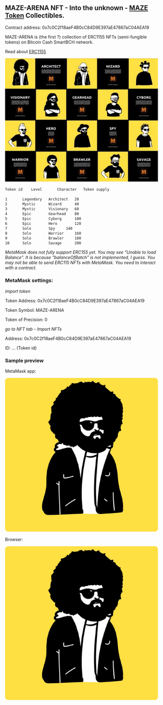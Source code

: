 ## MAZE-ARENA NFT - Into the unknown - [MAZE Token](https://mazetoken.github.io) Collectibles.

Contract address: 0x7c0C2f18aeF4B0cC84D9E397aE47867aC04AEA19

MAZE-ARENA is (the first ?) collection of ERC1155 NFTs (semi-fungible tokens) on Bitcoin Cash SmartBCH network.

Read about [ERC1155](https://eips.ethereum.org/EIPS/eip-1155)

![MazeArena](img/MazeArena512x411.jpg)

```
Token id	Level		Character	Token supply		

1	 	Legendary	Architect	20
2 		Mystic		Wizard		40
3 		Mystic		Visionary	60
4 		Epic		Gearhead	80
5 		Epic		Cyborg		100
6		Epic		Hero		120
7 		Solo		Spy		140
8 		Solo		Warrior		160
9 		Solo		Brawler		180
10 		Solo		Savage		200
```

_MetaMask does not fully support ERC155 yet. You may see "Unable to load Balance". It is because "balanceOfBatch" is not implemented, I guess. You may not be able to send ERC115 NFTs with MetaMask. You need to interact with a contract._

### MetaMask settings:

_import token_

Token Address: 0x7c0C2f18aeF4B0cC84D9E397aE47867aC04AEA19

Token Symbol: MAZE-ARENA

Token of Precision: 0

_go to NFT tab - Import NFTs_

Address: 0x7c0C2f18aeF4B0cC84D9E397aE47867aC04AEA19

ID: ... (Token id)

### Sample preview

MetaMask app:

![Architect](img/architect.png)

Browser:

![Architect-apng](img/architect-apng.png)


